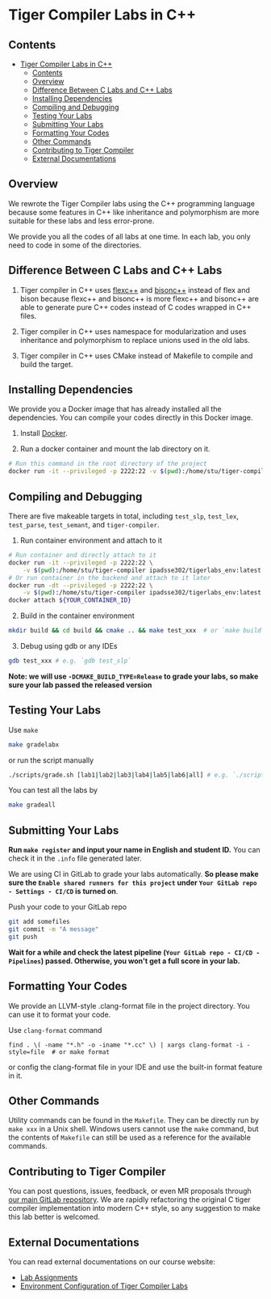 # Tiger Compiler Labs in C++

## Contents

- [Tiger Compiler Labs in C++](#tiger-compiler-labs-in-c)
    - [Contents](#contents)
    - [Overview](#overview)
    - [Difference Between C Labs and C++ Labs](#difference-between-c-labs-and-c-labs)
    - [Installing Dependencies](#installing-dependencies)
    - [Compiling and Debugging](#compiling-and-debugging)
    - [Testing Your Labs](#testing-your-labs)
    - [Submitting Your Labs](#submitting-your-labs)
    - [Formatting Your Codes](#formatting-your-codes)
    - [Other Commands](#other-commands)
    - [Contributing to Tiger Compiler](#contributing-to-tiger-compiler)
    - [External Documentations](#external-documentations)

## Overview

We rewrote the Tiger Compiler labs using the C++ programming language because some features in C++ like inheritance and
polymorphism are more suitable for these labs and less error-prone.

We provide you all the codes of all labs at one time. In each lab, you only need to code in some of the directories.

## Difference Between C Labs and C++ Labs

1. Tiger compiler in C++ uses [flexc++](https://fbb-git.gitlab.io/flexcpp/manual/flexc++.html)
   and [bisonc++](https://fbb-git.gitlab.io/bisoncpp/manual/bisonc++.html) instead of flex and bison because flexc++ and
   bisonc++ is more flexc++ and bisonc++ are able to generate pure C++ codes instead of C codes wrapped in C++ files.

2. Tiger compiler in C++ uses namespace for modularization and uses inheritance and polymorphism to replace unions used
   in the old labs.

3. Tiger compiler in C++ uses CMake instead of Makefile to compile and build the target.

<!---4. We've introduced lots of modern C++-style codes into tiger compiler, e.g., smart pointers, RAII, RTTI. To get familiar with the features of modern C++ and get recommendations for writing code in modern C++ style, please refer to [this doc](https://ipads.se.sjtu.edu.cn/courses/compilers/tiger-compiler-cpp-style.html) on our course website.-->

## Installing Dependencies

We provide you a Docker image that has already installed all the dependencies. You can compile your codes directly in
this Docker image.

1. Install [Docker](https://docs.docker.com/).

2. Run a docker container and mount the lab directory on it.

```bash
# Run this command in the root directory of the project
docker run -it --privileged -p 2222:22 -v $(pwd):/home/stu/tiger-compiler ipadsse302/tigerlabs_env:latest  # or make docker-run
```

## Compiling and Debugging

There are five makeable targets in total, including `test_slp`, `test_lex`, `test_parse`, `test_semant`,
and `tiger-compiler`.

1. Run container environment and attach to it

```bash
# Run container and directly attach to it
docker run -it --privileged -p 2222:22 \
    -v $(pwd):/home/stu/tiger-compiler ipadsse302/tigerlabs_env:latest  # or `make docker-run`
# Or run container in the backend and attach to it later
docker run -dt --privileged -p 2222:22 \
    -v $(pwd):/home/stu/tiger-compiler ipadsse302/tigerlabs_env:latest
docker attach ${YOUR_CONTAINER_ID}
```

2. Build in the container environment

```bash
mkdir build && cd build && cmake .. && make test_xxx  # or `make build`
```

3. Debug using gdb or any IDEs

```bash
gdb test_xxx # e.g. `gdb test_slp`
```

**Note: we will use `-DCMAKE_BUILD_TYPE=Release` to grade your labs, so make sure your lab passed the released version**

## Testing Your Labs

Use `make`

```bash
make gradelabx
```

or run the script manually

```bash
./scripts/grade.sh [lab1|lab2|lab3|lab4|lab5|lab6|all] # e.g. `./scripts/grade.sh lab1`
```

You can test all the labs by

```bash
make gradeall
```

## Submitting Your Labs

**Run `make register` and input your name in English and student ID.** You can check it in the `.info` file generated
later.

We are using CI in GitLab to grade your labs automatically. **So please make sure
the `Enable shared runners for this project`
under `Your GitLab repo - Settings - CI/CD` is turned on**.

Push your code to your GitLab repo

```bash
git add somefiles
git commit -m "A message"
git push
```

**Wait for a while and check the latest pipeline (`Your GitLab repo - CI/CD - Pipelines`) passed. Otherwise, you won't
get a full score in your lab.**

## Formatting Your Codes

We provide an LLVM-style .clang-format file in the project directory. You can use it to format your code.

Use `clang-format` command

```
find . \( -name "*.h" -o -iname "*.cc" \) | xargs clang-format -i -style=file  # or make format
```

or config the clang-format file in your IDE and use the built-in format feature in it.

## Other Commands

Utility commands can be found in the `Makefile`. They can be directly run by `make xxx` in a Unix shell. Windows users
cannot use the `make` command, but the contents of `Makefile` can still be used as a reference for the available
commands.

## Contributing to Tiger Compiler

You can post questions, issues, feedback, or even MR proposals
through [our main GitLab repository](https://ipads.se.sjtu.edu.cn:2020/compilers-2021/compilers-2021/issues). We are
rapidly refactoring the original C tiger compiler implementation into modern C++ style, so any suggestion to make this
lab better is welcomed.

## External Documentations

You can read external documentations on our course website:

- [Lab Assignments](https://ipads.se.sjtu.edu.cn/courses/compilers/labs.shtml)
- [Environment Configuration of Tiger Compiler Labs](https://ipads.se.sjtu.edu.cn/courses/compilers/tiger-compiler-environment.html)

<!---- [Tiger Compiler in Modern C++ Style](https://ipads.se.sjtu.edu.cn/courses/compilers/tiger-compiler-cpp-style.html)-->


